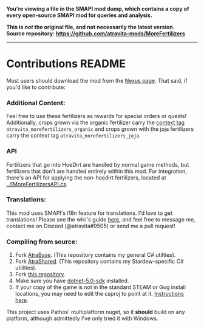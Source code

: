 **You're viewing a file in the SMAPI mod dump, which contains a copy of every open-source SMAPI mod
for queries and analysis.**

**This is _not_ the original file, and not necessarily the latest version.**  
**Source repository: https://github.com/atravita-mods/MoreFertilizers**

----

Contributions README
====================================

Most users should download the mod from the [Nexus page](https://www.nexusmods.com/stardewvalley/mods/11837). That said, if you'd like to contribute:

### Additional Content:

Feel free to use these fertilizers as rewards for special orders or quests! Additionally, crops grown via the organic fertilizer carry the [context tag](https://stardewvalleywiki.com/Modding:Items#Categories) `atravita_morefertilizers_organic` and crops grown with the joja fertilizers carry the context tag `atravita_morefertilizers_joja`.

### API

Fertilizers that go into HoeDirt are handled by normal game methods, but fertilizers that don't are handled entirely within this mod. For integration, there's an API for applying the non-hoedirt fertilizers, located at [../IMoreFertilizersAPI.cs](../IMoreFertilizersAPI.cs). 

### Translations:

This mod uses SMAPI's i18n feature for translations. I'd love to get translations! Please see the wiki's guide [here](https://stardewvalleywiki.com/Modding:Translations), and feel free to message me, contact me on Discord (@atravita#9505) or send me a pull request!

### Compiling from source:

1. Fork [AtraBase](https://github.com/atravita-mods/AtraBase). (This repository contains my general C# utilties).
2. Fork [AtraShared](https://github.com/atravita-mods/AtraShared). (This repository contains my Stardew-specific C# utilities).
3. Fork [this repository](https://github.com/atravita-mods/MoreFertilizers).
4. Make sure you have [dotnet-5.0-sdk](https://dotnet.microsoft.com/en-us/download/dotnet/5.0) installed.
5. If your copy of the game is not in the standard STEAM or Gog install locations, you may need to edit the csproj to point at it. [Instructions here](https://github.com/Pathoschild/SMAPI/blob/develop/docs/technical/mod-package.md#available-properties).

This project uses Pathos' multiplatform nuget, so it **should** build on any platform, although admittedly I've only tried it with Windows.